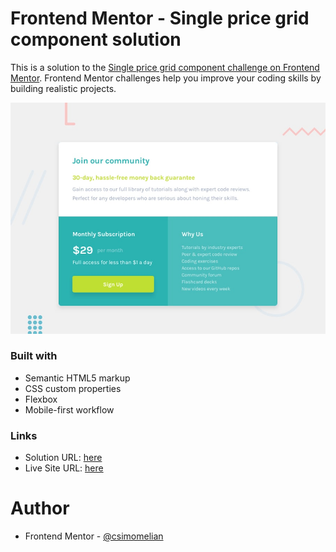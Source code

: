# Frontend Mentor - Single price grid component solution

This is a solution to the [Single price grid component challenge on Frontend Mentor](https://www.frontendmentor.io/challenges/single-price-grid-component-5ce41129d0ff452fec5abbbc). Frontend Mentor challenges help you improve your coding skills by building realistic projects. 

![Design preview for the Single price grid component coding challenge](./design/desktop-preview.jpg)


### Built with

- Semantic HTML5 markup
- CSS custom properties
- Flexbox
- Mobile-first workflow

### Links

- Solution URL: [here](https://www.frontendmentor.io/solutions/another-solution-with-sass-and-flexbox-layout-X9vJq-cvD)
- Live Site URL: [here](https://csimomelian.github.io/single-price-component)


# Author

- Frontend Mentor - [@csimomelian](https://www.frontendmentor.io/profile/csimomelian)
